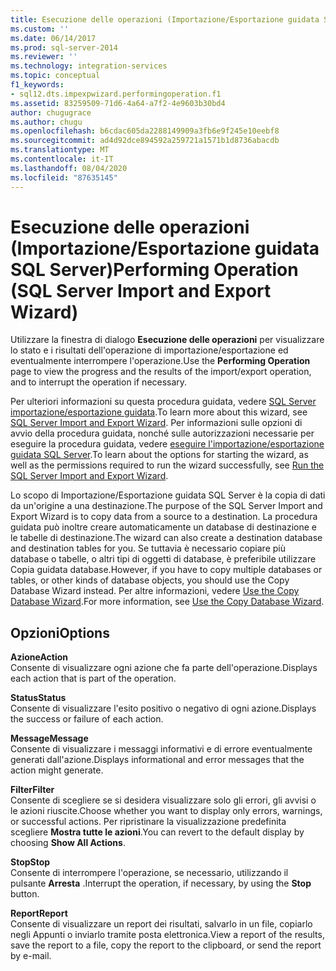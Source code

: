 ```yaml
---
title: Esecuzione delle operazioni (Importazione/Esportazione guidata SQL Server) | Microsoft Docs
ms.custom: ''
ms.date: 06/14/2017
ms.prod: sql-server-2014
ms.reviewer: ''
ms.technology: integration-services
ms.topic: conceptual
f1_keywords:
- sql12.dts.impexpwizard.performingoperation.f1
ms.assetid: 83259509-71d6-4a64-a7f2-4e9603b30bd4
author: chugugrace
ms.author: chugu
ms.openlocfilehash: b6cdac605da2288149909a3fb6e9f245e10eebf8
ms.sourcegitcommit: ad4d92dce894592a259721a1571b1d8736abacdb
ms.translationtype: MT
ms.contentlocale: it-IT
ms.lasthandoff: 08/04/2020
ms.locfileid: "87635145"
---
```

# <a name="performing-operation-sql-server-import-and-export-wizard"></a><span data-ttu-id="98f35-102">Esecuzione delle operazioni (Importazione/Esportazione guidata SQL Server)</span><span class="sxs-lookup"><span data-stu-id="98f35-102">Performing Operation (SQL Server Import and Export Wizard)</span></span>
  <span data-ttu-id="98f35-103">Utilizzare la finestra di dialogo **Esecuzione delle operazioni** per visualizzare lo stato e i risultati dell'operazione di importazione/esportazione ed eventualmente interrompere l'operazione.</span><span class="sxs-lookup"><span data-stu-id="98f35-103">Use the **Performing Operation** page to view the progress and the results of the import/export operation, and to interrupt the operation if necessary.</span></span>  
  
 <span data-ttu-id="98f35-104">Per ulteriori informazioni su questa procedura guidata, vedere [SQL Server importazione/esportazione guidata](import-and-export-data-with-the-sql-server-import-and-export-wizard.md).</span><span class="sxs-lookup"><span data-stu-id="98f35-104">To learn more about this wizard, see [SQL Server Import and Export Wizard](import-and-export-data-with-the-sql-server-import-and-export-wizard.md).</span></span> <span data-ttu-id="98f35-105">Per informazioni sulle opzioni di avvio della procedura guidata, nonché sulle autorizzazioni necessarie per eseguire la procedura guidata, vedere [eseguire l'importazione/esportazione guidata SQL Server](start-the-sql-server-import-and-export-wizard.md).</span><span class="sxs-lookup"><span data-stu-id="98f35-105">To learn about the options for starting the wizard, as well as the permissions required to run the wizard successfully, see [Run the SQL Server Import and Export Wizard](start-the-sql-server-import-and-export-wizard.md).</span></span>  
  
 <span data-ttu-id="98f35-106">Lo scopo di Importazione/Esportazione guidata SQL Server è la copia di dati da un'origine a una destinazione.</span><span class="sxs-lookup"><span data-stu-id="98f35-106">The purpose of the SQL Server Import and Export Wizard is to copy data from a source to a destination.</span></span> <span data-ttu-id="98f35-107">La procedura guidata può inoltre creare automaticamente un database di destinazione e le tabelle di destinazione.</span><span class="sxs-lookup"><span data-stu-id="98f35-107">The wizard can also create a destination database and destination tables for you.</span></span> <span data-ttu-id="98f35-108">Se tuttavia è necessario copiare più database o tabelle, o altri tipi di oggetti di database, è preferibile utilizzare Copia guidata database.</span><span class="sxs-lookup"><span data-stu-id="98f35-108">However, if you have to copy multiple databases or tables, or other kinds of database objects, you should use the Copy Database Wizard instead.</span></span> <span data-ttu-id="98f35-109">Per altre informazioni, vedere [Use the Copy Database Wizard](../../relational-databases/databases/use-the-copy-database-wizard.md).</span><span class="sxs-lookup"><span data-stu-id="98f35-109">For more information, see [Use the Copy Database Wizard](../../relational-databases/databases/use-the-copy-database-wizard.md).</span></span>  
  
## <a name="options"></a><span data-ttu-id="98f35-110">Opzioni</span><span class="sxs-lookup"><span data-stu-id="98f35-110">Options</span></span>  
 <span data-ttu-id="98f35-111">**Azione**</span><span class="sxs-lookup"><span data-stu-id="98f35-111">**Action**</span></span>  
 <span data-ttu-id="98f35-112">Consente di visualizzare ogni azione che fa parte dell'operazione.</span><span class="sxs-lookup"><span data-stu-id="98f35-112">Displays each action that is part of the operation.</span></span>  
  
 <span data-ttu-id="98f35-113">**Status**</span><span class="sxs-lookup"><span data-stu-id="98f35-113">**Status**</span></span>  
 <span data-ttu-id="98f35-114">Consente di visualizzare l'esito positivo o negativo di ogni azione.</span><span class="sxs-lookup"><span data-stu-id="98f35-114">Displays the success or failure of each action.</span></span>  
  
 <span data-ttu-id="98f35-115">**Message**</span><span class="sxs-lookup"><span data-stu-id="98f35-115">**Message**</span></span>  
 <span data-ttu-id="98f35-116">Consente di visualizzare i messaggi informativi e di errore eventualmente generati dall'azione.</span><span class="sxs-lookup"><span data-stu-id="98f35-116">Displays informational and error messages that the action might generate.</span></span>  
  
 <span data-ttu-id="98f35-117">**Filter**</span><span class="sxs-lookup"><span data-stu-id="98f35-117">**Filter**</span></span>  
 <span data-ttu-id="98f35-118">Consente di scegliere se si desidera visualizzare solo gli errori, gli avvisi o le azioni riuscite.</span><span class="sxs-lookup"><span data-stu-id="98f35-118">Choose whether you want to display only errors, warnings, or successful actions.</span></span> <span data-ttu-id="98f35-119">Per ripristinare la visualizzazione predefinita scegliere **Mostra tutte le azioni**.</span><span class="sxs-lookup"><span data-stu-id="98f35-119">You can revert to the default display by choosing **Show All Actions**.</span></span>  
  
 <span data-ttu-id="98f35-120">**Stop**</span><span class="sxs-lookup"><span data-stu-id="98f35-120">**Stop**</span></span>  
 <span data-ttu-id="98f35-121">Consente di interrompere l'operazione, se necessario, utilizzando il pulsante **Arresta** .</span><span class="sxs-lookup"><span data-stu-id="98f35-121">Interrupt the operation, if necessary, by using the **Stop** button.</span></span>  
  
 <span data-ttu-id="98f35-122">**Report**</span><span class="sxs-lookup"><span data-stu-id="98f35-122">**Report**</span></span>  
 <span data-ttu-id="98f35-123">Consente di visualizzare un report dei risultati, salvarlo in un file, copiarlo negli Appunti o inviarlo tramite posta elettronica.</span><span class="sxs-lookup"><span data-stu-id="98f35-123">View a report of the results, save the report to a file, copy the report to the clipboard, or send the report by e-mail.</span></span>  
  
  
